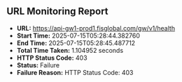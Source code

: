 ## URL Monitoring Report

- **URL:** https://api-gw1-prod1.fisglobal.com/gw/v1/health
- **Start Time:** 2025-07-15T05:28:44.382760
- **End Time:** 2025-07-15T05:28:45.487712
- **Total Time Taken:** 1.104952 seconds
- **HTTP Status Code:** 403
- **Status:** Failure
- **Failure Reason:** HTTP Status Code: 403
